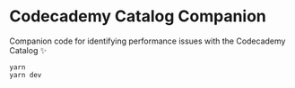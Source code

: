 # Codecademy Catalog Companion

Companion code for identifying performance issues with the Codecademy Catalog ✨

```shell
yarn
yarn dev
```
